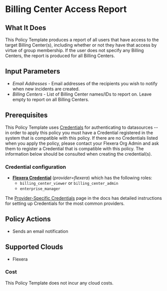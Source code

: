 # Billing Center Access Report

## What It Does

This Policy Template produces a report of all users that have access to the target Billing Center(s), including whether or not they have that access by virtue of group membership. If the user does not specify any Billing Centers, the report is produced for all Billing Centers.

## Input Parameters

- *Email Addresses* - Email addresses of the recipients you wish to notify when new incidents are created.
- *Billing Centers* - List of Billing Center names/IDs to report on. Leave empty to report on all Billing Centers.

## Prerequisites

This Policy Template uses [Credentials](https://docs.flexera.com/flexera/EN/Automation/ManagingCredentialsExternal.htm) for authenticating to datasources -- in order to apply this policy you must have a Credential registered in the system that is compatible with this policy. If there are no Credentials listed when you apply the policy, please contact your Flexera Org Admin and ask them to register a Credential that is compatible with this policy. The information below should be consulted when creating the credential(s).

### Credential configuration

- [**Flexera Credential**](https://docs.flexera.com/flexera/EN/Automation/ProviderCredentials.htm) (*provider=flexera*) which has the following roles:
  - `billing_center_viewer` or `billing_center_admin`
  - `enterprise_manager`

The [Provider-Specific Credentials](https://docs.flexera.com/flexera/EN/Automation/ProviderCredentials.htm) page in the docs has detailed instructions for setting up Credentials for the most common providers.

## Policy Actions

- Sends an email notification

## Supported Clouds

- Flexera

### Cost

This Policy Template does not incur any cloud costs.
